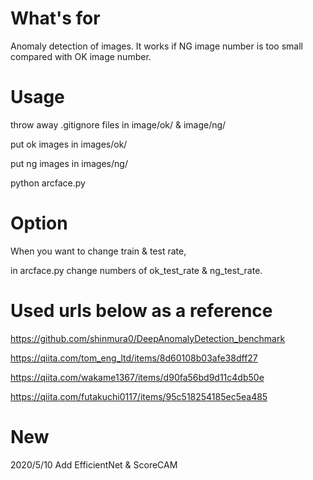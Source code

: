 # What's for

Anomaly detection of images. It works if NG image number is too small compared with OK image number.

# Usage

throw away .gitignore files in image/ok/ & image/ng/

put ok images in images/ok/

put ng images in images/ng/

python arcface.py



# Option

When you want to change train & test rate,

in arcface.py change numbers of ok_test_rate & ng_test_rate.


# Used urls below as a reference

https://github.com/shinmura0/DeepAnomalyDetection_benchmark

https://qiita.com/tom_eng_ltd/items/8d60108b03afe38dff27

https://qiita.com/wakame1367/items/d90fa56bd9d11c4db50e

https://qiita.com/futakuchi0117/items/95c518254185ec5ea485

# New

2020/5/10 Add EfficientNet & ScoreCAM
